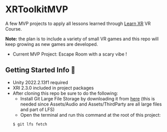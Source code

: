 # XRToolkitMVP
A few MVP projects to apply all lessons learned through [Learn XR](https://www.learnxr.io) VR Course. 

**Note:** the plan is to include a variety of small VR games and this repo will keep growing as new games are developed.

* Current MVP Project: Escape Room with a scary vibe !

## Getting Started Info 📢
* Unity 2022.2.13f1 required
* XRI 2.3.0 included in project packages
* After cloning this repo be sure to do the following:
    * Install Git Large File Storage by downloading it from [here](https://git-lfs.com) (this is needed since Assets/Audio and Assets/ThirdParty are all large files and part of LFS)
    * Open the terminal and run this command at the root of this project:
    ```bash
    $ git lfs fetch
    ```